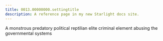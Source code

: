 ```yaml
---
title: 0013.00000000.settingtitle
description: A reference page in my new Starlight docs site.
---
```

A monstrous predatory political reptilian elite criminal element abusing the governmental systems 